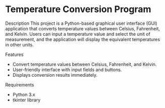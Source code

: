 # Temperature Conversion Program
Description
This project is a Python-based graphical user interface (GUI) application that converts temperature values between Celsius, Fahrenheit, and Kelvin. Users can input a temperature value and select the unit of measurement, and the application will display the equivalent temperatures in other units.

Features
- Convert temperature values between Celsius, Fahrenheit, and Kelvin.
- User-friendly interface with input fields and buttons.
- Displays conversion results immediately.
  
Requirements
- Python 3.x
- tkinter library 
